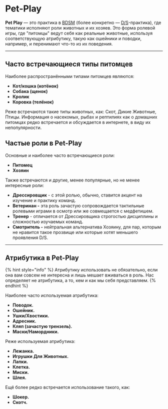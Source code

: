 # Pet-Play

**Pet Play** — это практика в [BDSM](bdsm.md) (более конкретно — [D/S](bdsm.md#ds)-практика), где тематики исполняют роли животных и их хозяев. Это форма ролевой игры, где "питомцы" ведут себя как реальные животные, используя соответствующую атрибутику, такую как ошейники и поводки, например, и перенимают что-то из их поведения.

***

## Часто встречающиеся типы питомцев

Наиболее распространёнными типами питомцев являются:

* **Кот/кошка (котёнок)**
* **Собака (щенок)**
* **Кролик**
* **Коровка (телёнок)**

Реже встречаются такие типы животных, как: Скот, Дикие Животные, Птицы. Информация о насекомых, рыбах и рептилиях как о домашних питомцах редко встречается и обсуждается в интернете, в виду их непопулярности.

## Частые роли в Pet-Play

Основные и наиболее часто  встречающиеся роли:

* **Питомец**
* **Хозяин**

Также встречаются и другие, менее популярные, но не менее интересные роли:

* **Дрессировщик** - с этой ролью, обычно, ставится акцент на изучение и практику команд.
* **Ветеринан -** эта роль зачастую сопровождается тактильные ролевыми играми в осмотр или же совмещается с медфетишем.
* **Тренер** - отличается от Дрессировщика строгостью дисциплины и сложностью изучаемых команд.
* **Смотритель -** нейтральная альтернатива Хозяину, для пар, которым не нравится такое прозвище или которые хотят меньшего проявления D/S.

***

## Атрибутика в Pet-Play

{% hint style="info" %}
Атрибутику использовать не обязательно, если она вам совсем не интересна и лишь мешает вживаться в роль. Нас определяет не атрибутика, а то, кем и как мы себя представляем.
{% endhint %}

Наиболее часто используемая атрибутика:

* **Поводок.**&#x20;
* **Ошейник.**
* **Ушки/Хвостики.**
* **Адресник.**
* **Кляп (зачастую трензель).**
* **Маски/Намордники.**

Реже используемая атрибутика:&#x20;

* **Лежанка.**
* **Игрушки Для Животных.**
* **Лапки.**
* **Клетка.**
* **Миски.**
* **Шлея.**

Ещё более редко встречается использование такого, как:&#x20;

* **Шокер.**
* **Скотч.**
